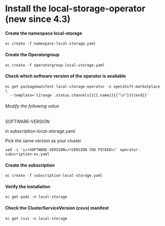 # Install the local-storage-operator (new since 4.3)

#### Create the namespace local-storage
```
oc create -f namespace-local-storage.yaml
```

#### Create the Operatorgroup
```
oc create -f operatorgroup-local-storage.yaml
```

#### Check which software version of the operator is available
```
oc get packagemanifest local-storage-operator -n openshift-marketplace \
  --template='{{range .status.channels}}{{.name}}{{"\n"}}{{end}}'
```
###### Modify the following value
SOFTWARE-VERSION

in subscription-local-storage.yaml

Pick the same version as your cluster 
```
sed -i 's/<SOFTWARE-VERSION>/<VERSION YOU PICKED>/' operator-subscription-es.yaml
```
#### Create the subscription
```
oc create -f subscription-local-storage.yaml
```

#### Verify the installation
```
oc get pods -n local-storage
```

#### Check the ClusterServiceVersion (csvs) manifest
```
oc get csvs -n local-storage
```
